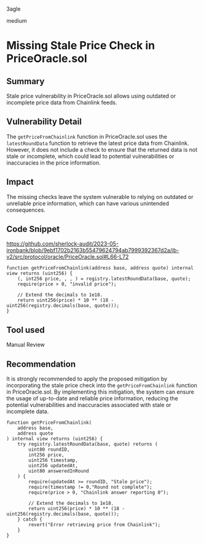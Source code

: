3agle

medium

# Missing Stale Price Check in PriceOracle.sol

## Summary
Stale price vulnerability in PriceOracle.sol allows using outdated or incomplete price data from Chainlink feeds.

## Vulnerability Detail
The `getPriceFromChainlink` function in PriceOracle.sol uses the `latestRoundData` function to retrieve the latest price data from Chainlink. 
However, it does not include a check to ensure that the returned data is not stale or incomplete, which could lead to potential vulnerabilities or inaccuracies in the price information.

## Impact
The missing checks leave the system vulnerable to relying on outdated or unreliable price information, which can have various unintended consequences.

## Code Snippet
https://github.com/sherlock-audit/2023-05-ironbank/blob/9ebf1702b2163b55479624794ab7999392367d2a/ib-v2/src/protocol/oracle/PriceOracle.sol#L66-L72

```solidity
function getPriceFromChainlink(address base, address quote) internal view returns (uint256) {
    (, int256 price, , , ) = registry.latestRoundData(base, quote);
    require(price > 0, "invalid price");

    // Extend the decimals to 1e18.
    return uint256(price) * 10 ** (18 - uint256(registry.decimals(base, quote)));
}
```
## Tool used

Manual Review

## Recommendation
It is strongly recommended to apply the proposed mitigation by incorporating the stale price check into the `getPriceFromChainlink` function in PriceOracle.sol. 
By implementing this mitigation, the system can ensure the usage of up-to-date and reliable price information, reducing the potential vulnerabilities and inaccuracies associated with stale or incomplete data.
```solidity
function getPriceFromChainlink(
    address base,
    address quote
) internal view returns (uint256) {
    try registry.latestRoundData(base, quote) returns (
        uint80 roundID,
        int256 price,
        uint256 timestamp,
        uint256 updatedAt,
        uint80 answeredInRound
    ) {
        require(updatedAt >= roundID, "Stale price");
        require(timestamp != 0,"Round not complete");
        require(price > 0, "Chainlink answer reporting 0");

        // Extend the decimals to 1e18.
        return uint256(price) * 10 ** (18 - uint256(registry.decimals(base, quote)));
    } catch {
        revert("Error retrieving price from Chainlink");
    }
}
```